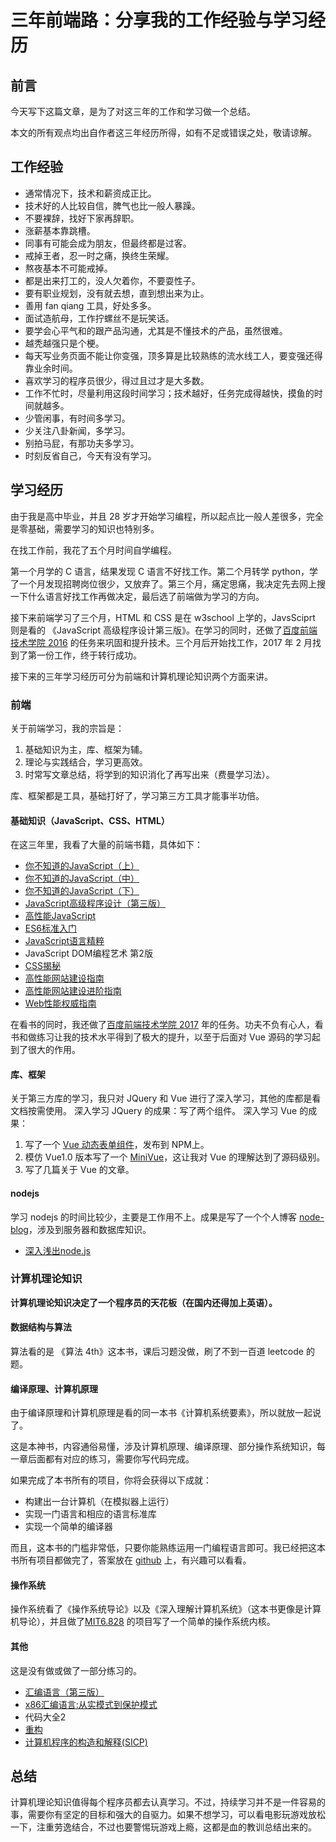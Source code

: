 # 三年前端路：分享我的工作经验与学习经历
## 前言
今天写下这篇文章，是为了对这三年的工作和学习做一个总结。

本文的所有观点均出自作者这三年经历所得，如有不足或错误之处，敬请谅解。

## 工作经验
* 通常情况下，技术和薪资成正比。
* 技术好的人比较自信，脾气也比一般人暴躁。
* 不要裸辞，找好下家再辞职。
* 涨薪基本靠跳槽。
* 同事有可能会成为朋友，但最终都是过客。
* 戒掉王者，忍一时之痛，换终生荣耀。
* 熬夜基本不可能戒掉。
* 都是出来打工的，没人欠着你，不要耍性子。
* 要有职业规划，没有就去想，直到想出来为止。
* 善用 fan qiang 工具，好处多多。
* 面试造航母，工作拧螺丝不是玩笑话。
* 要学会心平气和的跟产品沟通，尤其是不懂技术的产品，虽然很难。
* 越秃越强只是个梗。
* 每天写业务页面不能让你变强，顶多算是比较熟练的流水线工人，要变强还得靠业余时间。
* 喜欢学习的程序员很少，得过且过才是大多数。
* 工作不忙时，尽量利用这段时间学习；技术越好，任务完成得越快，摸鱼的时间就越多。
* 少管闲事，有时间多学习。
* 少关注八卦新闻，多学习。
* 别拍马屁，有那功夫多学习。
* 时刻反省自己，今天有没有学习。
## 学习经历
由于我是高中毕业，并且 28 岁才开始学习编程，所以起点比一般人差很多，完全是零基础，需要学习的知识也特别多。

在找工作前，我花了五个月时间自学编程。

第一个月学的 C 语言，结果发现 C 语言不好找工作。第二个月转学 python，学了一个月发现招聘岗位很少，又放弃了。第三个月，痛定思痛，我决定先去网上搜一下什么语言好找工作再做决定，最后选了前端做为学习的方向。

接下来前端学习了三个月，HTML 和 CSS 是在 w3school 上学的，JavsSciprt 则是看的 《JavaScript 高级程序设计第三版》。在学习的同时，还做了[百度前端技术学院 2016](http://ife.baidu.com/2016/task/all) 的任务来巩固和提升技术。三个月后开始找工作，2017 年 2 月找到了第一份工作，终于转行成功。

接下来的三年学习经历可分为前端和计算机理论知识两个方面来讲。

### 前端
关于前端学习，我的宗旨是：
1. 基础知识为主，库、框架为辅。
2. 理论与实践结合，学习更高效。
3. 时常写文章总结，将学到的知识消化了再写出来（费曼学习法）。

库、框架都是工具，基础打好了，学习第三方工具才能事半功倍。
#### 基础知识（JavaScript、CSS、HTML）
在这三年里，我看了大量的前端书籍，具体如下：
* [你不知道的JavaScript（上）](https://github.com/woai3c/recommended-books/blob/master/%E5%89%8D%E7%AB%AF/%E4%BD%A0%E4%B8%8D%E7%9F%A5%E9%81%93%E7%9A%84JavaScript%EF%BC%88%E4%B8%8A%E5%8D%B7%EF%BC%89.pdf)
* [你不知道的JavaScript（中）](https://github.com/woai3c/recommended-books/blob/master/%E5%89%8D%E7%AB%AF/%E4%BD%A0%E4%B8%8D%E7%9F%A5%E9%81%93%E7%9A%84JavaScript%EF%BC%88%E4%B8%AD%E5%8D%B7%EF%BC%89.pdf)
* [你不知道的JavaScript（下）](https://github.com/woai3c/recommended-books/blob/master/%E5%89%8D%E7%AB%AF/%E4%BD%A0%E4%B8%8D%E7%9F%A5%E9%81%93%E7%9A%84%20JavaScript%EF%BC%88%E4%B8%8B%E5%8D%B7%EF%BC%89.pdf)
* [JavaScript高级程序设计（第三版）](https://github.com/woai3c/recommended-books/blob/master/%E5%89%8D%E7%AB%AF/JavaScript%E9%AB%98%E7%BA%A7%E7%A8%8B%E5%BA%8F%E8%AE%BE%E8%AE%A1%EF%BC%88%E7%AC%AC3%E7%89%88%EF%BC%89.pdf)
* [高性能JavaScript](https://github.com/woai3c/recommended-books/blob/master/%E5%89%8D%E7%AB%AF/%E9%AB%98%E6%80%A7%E8%83%BDJavaScript.pdf)
* [ES6标准入门](http://es6.ruanyifeng.com/)
* [JavaScript语言精粹](https://github.com/woai3c/recommended-books/blob/master/%E5%89%8D%E7%AB%AF/JavaScript%E8%AF%AD%E8%A8%80%E7%B2%BE%E7%B2%B9%2B%2B%E4%BF%AE%E8%AE%A2%E7%89%88.pdf)
* JavaScript DOM编程艺术 第2版
* [CSS揭秘](https://github.com/woai3c/recommended-books/blob/master/%E5%89%8D%E7%AB%AF/css%E6%8F%AD%E7%A7%98.pdf)
* [高性能网站建设指南](https://github.com/woai3c/recommended-books/blob/master/%E5%89%8D%E7%AB%AF/%E9%AB%98%E6%80%A7%E8%83%BD%E7%BD%91%E7%AB%99%E5%BB%BA%E8%AE%BE%E6%8C%87%E5%8D%97.pdf)
* [高性能网站建设进阶指南](https://github.com/woai3c/recommended-books/blob/master/%E5%89%8D%E7%AB%AF/%E9%AB%98%E6%80%A7%E8%83%BD%E7%BD%91%E7%AB%99%E5%BB%BA%E8%AE%BE%E8%BF%9B%E9%98%B6%E6%8C%87%E5%8D%97.pdf)
* [Web性能权威指南](https://github.com/woai3c/recommended-books/blob/master/%E5%89%8D%E7%AB%AF/Web%E6%80%A7%E8%83%BD%E6%9D%83%E5%A8%81%E6%8C%87%E5%8D%97.pdf)

在看书的同时，我还做了[百度前端技术学院 2017](http://ife.baidu.com/2017/course/all) 年的任务。功夫不负有心人，看书和做练习让我的技术水平得到了极大的提升，以至于后面对 Vue 源码的学习起到了很大的作用。

#### 库、框架
关于第三方库的学习，我只对 JQuery 和 Vue 进行了深入学习，其他的库都是看文档按需使用。
深入学习 JQuery 的成果：写了两个组件。
深入学习 Vue 的成果：
1. 写了一个 [Vue 动态表单组件](https://github.com/woai3c/vue-form-maker)，发布到 NPM上。
2. 模仿 Vue1.0 版本写了一个 [MiniVue](https://github.com/woai3c/mini-vue)，这让我对 Vue 的理解达到了源码级别。
3. 写了几篇关于 Vue 的文章。

#### nodejs
学习 nodejs 的时间比较少，主要是工作用不上。成果是写了一个个人博客 [node-blog](https://github.com/woai3c/node-blog)，涉及到服务器和数据库知识。
* [深入浅出node.js](https://github.com/woai3c/recommended-books/blob/master/%E7%BC%96%E7%A8%8B%E8%AF%AD%E8%A8%80/%E6%B7%B1%E5%85%A5%E6%B5%85%E5%87%BANode.js.pdf)
### 计算机理论知识
**计算机理论知识决定了一个程序员的天花板（在国内还得加上英语）。**
#### 数据结构与算法
算法看的是 《算法 4th》这本书，课后习题没做，刷了不到一百道 leetcode 的题。

#### 编译原理、计算机原理
由于编译原理和计算机原理是看的同一本书《计算机系统要素》，所以就放一起说了。

这是本神书，内容通俗易懂，涉及计算机原理、编译原理、部分操作系统知识，每一章后面都有对应的练习，需要你写代码完成。

如果完成了本书所有的项目，你将会获得以下成就：
* 构建出一台计算机（在模拟器上运行）
* 实现一门语言和相应的语言标准库
* 实现一个简单的编译器

而且，这本书的门槛非常低，只要你能熟练运用一门编程语言即可。我已经把这本书所有项目都做完了，答案放在 [github](https://github.com/woai3c/nand2tetris) 上，有兴趣可以看看。

#### 操作系统
操作系统看了《操作系统导论》以及《深入理解计算机系统》（这本书更像是计算机导论），并且做了[MIT6.828](https://github.com/woai3c/MIT6.828) 的项目写了一个简单的操作系统内核。

#### 其他
这是没有做或做了一部分练习的。
* [汇编语言（第三版）](https://github.com/woai3c/recommended-books/blob/master/%E7%BC%96%E7%A8%8B%E8%AF%AD%E8%A8%80/%E3%80%8A%E6%B1%87%E7%BC%96%E8%AF%AD%E8%A8%80(%E7%AC%AC3%E7%89%88)%20%E3%80%8B%E7%8E%8B%E7%88%BD%E8%91%97.pdf)
* [x86汇编语言:从实模式到保护模式](https://github.com/woai3c/recommended-books/blob/master/%E7%BC%96%E7%A8%8B%E8%AF%AD%E8%A8%80/x86%E6%B1%87%E7%BC%96%E8%AF%AD%E8%A8%80%20%20%E4%BB%8E%E5%AE%9E%E6%A8%A1%E5%BC%8F%E5%88%B0%E4%BF%9D%E6%8A%A4%E6%A8%A1%E5%BC%8F%E5%AE%8C%E6%95%B4%E7%89%88.pdf)
* 代码大全2
* [重构](https://github.com/woai3c/recommended-books/blob/master/%E8%BD%AF%E4%BB%B6%E5%B7%A5%E7%A8%8B/%E9%87%8D%E6%9E%84_%E6%94%B9%E5%96%84%E6%97%A2%E6%9C%89%E4%BB%A3%E7%A0%81%E7%9A%84%E8%AE%BE%E8%AE%A1%5B%E9%AB%98%E6%B8%85%E7%89%88%5D.pdf)
* [计算机程序的构造和解释(SICP)](https://github.com/woai3c/recommended-books/blob/master/%E7%BC%96%E8%AF%91%E5%8E%9F%E7%90%86/sicp.pdf)

## 总结
计算机理论知识值得每个程序员都去认真学习。不过，持续学习并不是一件容易的事，需要你有坚定的目标和强大的自驱力。如果不想学习，可以看电影玩游戏放松一下，注重劳逸结合，不过也要警惕玩游戏上瘾，这都是血的教训总结出来的。

